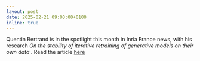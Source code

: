 ```yaml
---
layout: post
date: 2025-02-21 09:00:00+0100
inline: true
---
```


Quentin Bertrand is in the spotlight this month in Inria France news, with his research <em> On the stability of iterative retraining of generative models on their own data </em>. Read the article <a href="https://www.inria.fr/fr/risque-effondrement-collapse-ia-generatives"> here</a>
